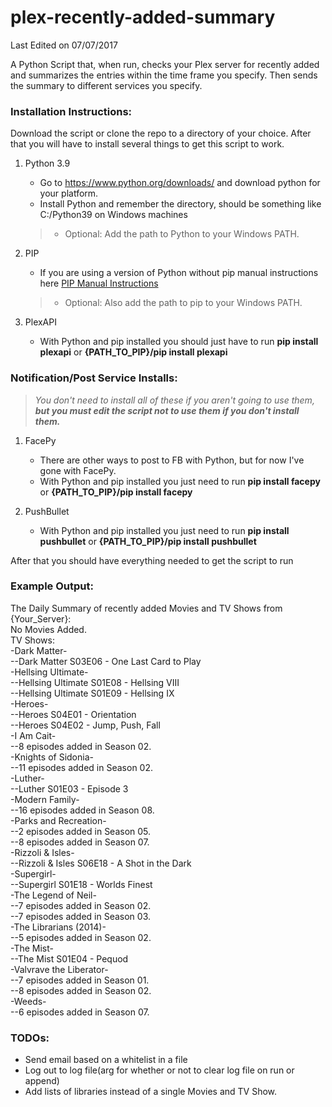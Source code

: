 # plex-recently-added-summary
Last Edited on 07/07/2017

A Python Script that, when run, checks your Plex server for recently added and summarizes the entries within the time frame you specify. Then sends the summary to different services you specify.

### Installation Instructions:

Download the script or clone the repo to a directory of your choice.
After that you will have to install several things to get this script to work.

1. Python 3.9
    - Go to https://www.python.org/downloads/ and download python for your platform.
    - Install Python and remember the directory, should be something like C:/Python39 on Windows machines
   >- Optional: Add the path to Python to your Windows PATH.

2. PIP
	- If you are using a version of Python without pip manual instructions here [PIP Manual Instructions](https://pip.pypa.io/en/stable/installing/#do-i-need-to-install-pip)
   >- Optional: Also add the path to pip to your Windows PATH.

3. PlexAPI
	- With Python and pip installed you should just have to run **pip install plexapi** or **{PATH_TO_PIP}/pip install plexapi**

### Notification/Post Service Installs:
> *You don't need to install all of these if you aren't going to use them, **_but you must edit the script not to use them if you don't install them._***

1. FacePy
    - There are other ways to post to FB with Python, but for now I've gone with FacePy.
    - With Python and pip installed you just need to run **pip install facepy** or **{PATH_TO_PIP}/pip install facepy**

2. PushBullet
    - With Python and pip installed you just need to run **pip install pushbullet** or **{PATH_TO_PIP}/pip install pushbullet**

After that you should have everything needed to get the script to run

### Example Output:
The Daily Summary of recently added Movies and TV Shows from {Your_Server}:  
No Movies Added.  
TV Shows:  
-Dark Matter-  
--Dark Matter S03E06 - One Last Card to Play  
-Hellsing Ultimate-  
--Hellsing Ultimate S01E08 - Hellsing VIII  
--Hellsing Ultimate S01E09 - Hellsing IX  
-Heroes-  
--Heroes S04E01 - Orientation  
--Heroes S04E02 - Jump, Push, Fall  
-I Am Cait-  
--8 episodes added in Season 02.  
-Knights of Sidonia-  
--11 episodes added in Season 02.  
-Luther-  
--Luther S01E03 - Episode 3  
-Modern Family-  
--16 episodes added in Season 08.  
-Parks and Recreation-  
--2 episodes added in Season 05.  
--8 episodes added in Season 07.  
-Rizzoli & Isles-  
--Rizzoli & Isles S06E18 - A Shot in the Dark  
-Supergirl-  
--Supergirl S01E18 - Worlds Finest  
-The Legend of Neil-  
--7 episodes added in Season 02.  
--7 episodes added in Season 03.  
-The Librarians (2014)-  
--5 episodes added in Season 02.  
-The Mist-  
--The Mist S01E04 - Pequod  
-Valvrave the Liberator-  
--7 episodes added in Season 01.  
--8 episodes added in Season 02.  
-Weeds-  
--6 episodes added in Season 07.  

### TODOs:  
- Send email based on a whitelist in a file
- Log out to log file(arg for whether or not to clear log file on run or append)  
- Add lists of libraries instead of a single Movies and TV Show.
